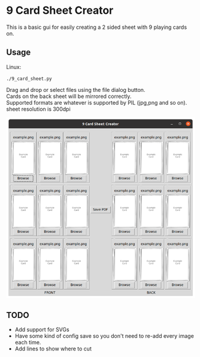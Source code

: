 # 9 Card Sheet Creator

This is a basic gui for easily creating a 2 sided sheet with 9 playing cards on.  

## Usage
Linux:  

    ./9_card_sheet.py
Drag and drop or select files using the file dialog button.  
Cards on the back sheet will be mirrored correctly.  
Supported formats are whatever is supported by PIL (jpg,png and so on).  
sheet resolution is 300dpi  

![Screenshot](./screen_shot.png)
  
## TODO
  * Add support for SVGs
  * Have some kind of config save so you don't need to re-add every image each time.
  * Add lines to show where to cut
